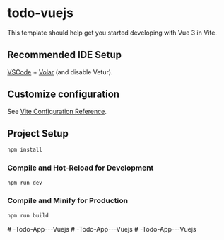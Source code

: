 # todo-vuejs

This template should help get you started developing with Vue 3 in Vite.

## Recommended IDE Setup

[VSCode](https://code.visualstudio.com/) + [Volar](https://marketplace.visualstudio.com/items?itemName=Vue.volar) (and disable Vetur).

## Customize configuration

See [Vite Configuration Reference](https://vite.dev/config/).

## Project Setup

```sh
npm install
```

### Compile and Hot-Reload for Development

```sh
npm run dev
```

### Compile and Minify for Production

```sh
npm run build
```
#   - T o d o - A p p - - - V u e j s  
 #   - T o d o - A p p - - - V u e j s  
 #   - T o d o - A p p - - - V u e j s  
 